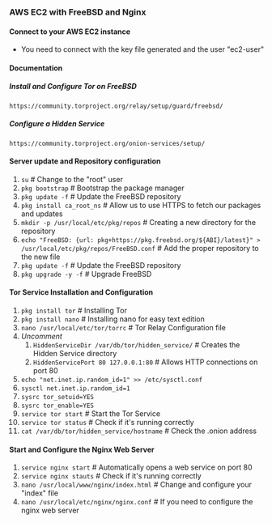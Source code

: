 ### AWS EC2 with FreeBSD and Nginx

#### Connect to your AWS EC2 instance

- You need to connect with the key file generated and the user "ec2-user"

#### Documentation

##### Install and Configure Tor on FreeBSD
	https://community.torproject.org/relay/setup/guard/freebsd/
##### Configure a Hidden Service
	https://community.torproject.org/onion-services/setup/

#### Server update and Repository configuration

1. `su` # Change to the "root" user
2. `pkg bootstrap` # Bootstrap the package manager
3. `pkg update -f` # Update the FreeBSD repository
4. `pkg install ca_root_ns` # Allow us to use HTTPS to fetch our packages and updates
5. `mkdir -p /usr/local/etc/pkg/repos` # Creating a new directory for the repository
6. `echo "FreeBSD: {url: pkg+https://pkg.freebsd.org/${ABI}/latest}" > /usr/local/etc/pkg/repos/FreeBSD.conf` # Add the proper repository to the new file
7. `pkg update -f` # Update the FreeBSD repository
8. `pkg upgrade -y -f`  # Upgrade FreeBSD

#### Tor Service Installation and Configuration

1. `pkg install tor` # Installing Tor
2. `pkg install nano`  # Installing nano for easy text edition
3. `nano /usr/local/etc/tor/torrc` # Tor Relay Configuration file
4. *Uncomment*
	1. `HiddenServiceDir /var/db/tor/hidden_service/` # Creates the Hidden Service directory
	2. `HiddenServicePort 80 127.0.0.1:80` # Allows HTTP connections on port 80
5. `echo "net.inet.ip.random_id=1" >> /etc/sysctl.conf`
6. `sysctl net.inet.ip.random_id=1`
7. `sysrc tor_setuid=YES` 
8. `sysrc tor_enable=YES`
9. `service tor start` # Start the Tor Service
10. `service tor status` # Check if it's running correctly
11. `cat /var/db/tor/hidden_service/hostname` # Check the .onion address

#### Start and Configure the Nginx Web Server

1. `service nginx start` # Automatically opens a web service on port 80
2. `service nginx stauts` # Check if it's running correctly
3. `nano /usr/local/www/nginx/index.html` # Change and configure your "index" file
4. `nano /usr/local/etc/nginx/nginx.conf` # If you need to configure the nginx web server

